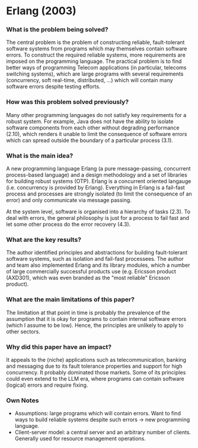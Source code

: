 # Erlang (2003)

### What is the problem being solved?

The central problem is the problem of constructing reliable, fault-tolerant software systems from programs which may themselves contain software errors. To construct the required reliable systems, more requirements are imposed on the programming language. The practical problem is to find better ways of programming Telecom applications (in particular, telecoms switching systems), which are large programs with several requirements (concurrency, soft real-time, distributed, ...) which will contain many software errors despite testing efforts.

### How was this problem solved previously?

Many other programming languages do not satisfy key requirements for a robust system. For example, Java does not have the ability to isolate software components from each other without degrading performance (2.10), which renders it unable to limit the consequence of software errors which can spread outside the boundary of a particular process (3.1).

### What is the main idea?

A new programming language Erlang (a pure message-passing, concurrent process-based language) and a design methodology and a set of libraries for building robust systems (OTP). Erlang is a concurrent oriented langauge (i.e. concurrency is provided by Erlang). Everything in Erlang is a fail-fast process and processes are strongly isolated (to limit the consequence of an error) and only communicate via message passing.

At the system level, software is organised into a hierarchy of tasks (2.3). To deal with errors, the general philosophy is just for a process to fail fast and let some other process do the error recovery (4.3).

### What are the key results?

The author identified principles and abstractions for building fault-tolerant software systems, such as isolation and fail-fast processees. The author and team also implemented Erlang and its library modules, which a number of large commercially successful products use (e.g. Ericsson product (AXD301), which was even branded as the "most reliable" Ericsson product).

### What are the main limitations of this paper?

The limitation at that point in time is probably the prevalence of the assumption that it is okay for programs to contain internal software errors (which I assume to be low). Hence, the principles are unlikely to apply to other sectors.

### Why did this paper have an impact?
It appeals to the (niche) applications such as telecommunication, banking and messaging due to its fault tolerance properties and support for high concurrency. It probably dominated those markets. Some of its principles could even extend to the LLM era, where programs can contain software (logical) errors and require fixing.

### Own Notes
- Assumptions: large programs which will contain errors. Want to find ways to build reliable systems despite such errors -> new programming language.
- Client-server model: a central server and an arbitrary number of clients. Generally used for resource management operations.
